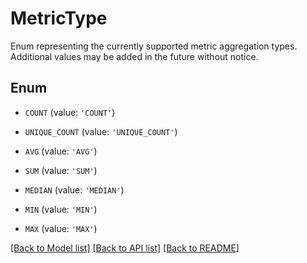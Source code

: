 # MetricType

Enum representing the currently supported metric aggregation types. Additional values may be added in the future without notice.

## Enum

* `COUNT` (value: `'COUNT'`)

* `UNIQUE_COUNT` (value: `'UNIQUE_COUNT'`)

* `AVG` (value: `'AVG'`)

* `SUM` (value: `'SUM'`)

* `MEDIAN` (value: `'MEDIAN'`)

* `MIN` (value: `'MIN'`)

* `MAX` (value: `'MAX'`)

[[Back to Model list]](../README.md#documentation-for-models) [[Back to API list]](../README.md#documentation-for-api-endpoints) [[Back to README]](../README.md)


